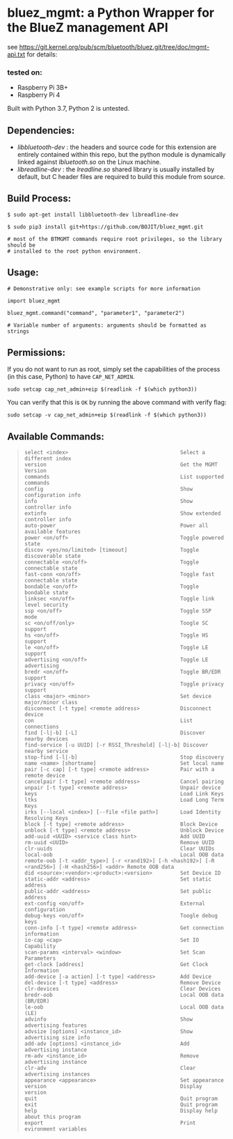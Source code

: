 # bluez_mgmt: a Python Wrapper for the BlueZ management API
see https://git.kernel.org/pub/scm/bluetooth/bluez.git/tree/doc/mgmt-api.txt for details:

### tested on:
- Raspberry Pi 3B+
- Raspberry Pi 4

Built with Python 3.7, Python 2 is untested.

## Dependencies:

* *libbluetooth-dev* : the headers and source code for this extension are entirely contained
                       within this repo, but the python module is dynamically linked against
                       *lbluetooth.so* on the Linux machine.
* *libreadline-dev* : the *lreadline.so* shared library is usually installed by default, but
                      C header files are required to build this module from source.

## Build Process:

    $ sudo apt-get install libbluetooth-dev libreadline-dev

    $ sudo pip3 install git+https://github.com/BOJIT/bluez_mgmt.git

    # most of the BTMGMT commands require root privileges, so the library should be
    # installed to the root python environment.

## Usage:

    # Demonstrative only: see example scripts for more information

    import bluez_mgmt

    bluez_mgmt.command("command", "parameter1", "parameter2")

    # Variable number of arguments: arguments should be formatted as strings

## Permissions:

If you do not want to run as root, simply set the capabilities of the process (in this case, Python) to have `CAP_NET_ADMIN`.

    sudo setcap cap_net_admin+eip $(readlink -f $(which python3))

You can verify that this is `OK` by running the above command with verify flag:

    sudo setcap -v cap_net_admin+eip $(readlink -f $(which python3))

## Available Commands:

> `select <index>                                    Select a different index`<br>
> `version                                           Get the MGMT Version`<br>
> `commands                                          List supported commands`<br>
> `config                                            Show configuration info`<br>
> `info                                              Show controller info`<br>
> `extinfo                                           Show extended controller info`<br>
> `auto-power                                        Power all available features`<br>
> `power <on/off>                                    Toggle powered state`<br>
> `discov <yes/no/limited> [timeout]                 Toggle discoverable state`<br>
> `connectable <on/off>                              Toggle connectable state`<br>
> `fast-conn <on/off>                                Toggle fast connectable state`<br>
> `bondable <on/off>                                 Toggle bondable state`<br>
> `linksec <on/off>                                  Toggle link level security`<br>
> `ssp <on/off>                                      Toggle SSP mode`<br>
> `sc <on/off/only>                                  Toogle SC support`<br>
> `hs <on/off>                                       Toggle HS support`<br>
> `le <on/off>                                       Toggle LE support`<br>
> `advertising <on/off>                              Toggle LE advertising`<br>
> `bredr <on/off>                                    Toggle BR/EDR support`<br>
> `privacy <on/off>                                  Toggle privacy support`<br>
> `class <major> <minor>                             Set device major/minor class`<br>
> `disconnect [-t type] <remote address>             Disconnect device`<br>
> `con                                               List connections`<br>
> `find [-l|-b] [-L]                                 Discover nearby devices`<br>
> `find-service [-u UUID] [-r RSSI_Threshold] [-l|-b] Discover nearby service`<br>
> `stop-find [-l|-b]                                 Stop discovery`<br>
> `name <name> [shortname]                           Set local name`<br>
> `pair [-c cap] [-t type] <remote address>          Pair with a remote device`<br>
> `cancelpair [-t type] <remote address>             Cancel pairing`<br>
> `unpair [-t type] <remote address>                 Unpair device`<br>
> `keys                                              Load Link Keys`<br>
> `ltks                                              Load Long Term Keys`<br>
> `irks [--local <index>] [--file <file path>]       Load Identity Resolving Keys`<br>
> `block [-t type] <remote address>                  Block Device`<br>
> `unblock [-t type] <remote address>                Unblock Device`<br>
> `add-uuid <UUID> <service class hint>              Add UUID`<br>
> `rm-uuid <UUID>                                    Remove UUID`<br>
> `clr-uuids                                         Clear UUIDs`<br>
> `local-oob                                         Local OOB data`<br>
> `remote-oob [-t <addr_type>] [-r <rand192>] [-h <hash192>] [-R <rand256>] [-H <hash256>] <addr> Remote OOB data`<br>
> `did <source>:<vendor>:<product>:<version>         Set Device ID`<br>
> `static-addr <address>                             Set static address`<br>
> `public-addr <address>                             Set public address`<br>
> `ext-config <on/off>                               External configuration`<br>
> `debug-keys <on/off>                               Toogle debug keys`<br>
> `conn-info [-t type] <remote address>              Get connection information`<br>
> `io-cap <cap>                                      Set IO Capability`<br>
> `scan-params <interval> <window>                   Set Scan Parameters`<br>
> `get-clock [address]                               Get Clock Information`<br>
> `add-device [-a action] [-t type] <address>        Add Device`<br>
> `del-device [-t type] <address>                    Remove Device`<br>
> `clr-devices                                       Clear Devices`<br>
> `bredr-oob                                         Local OOB data (BR/EDR)`<br>
> `le-oob                                            Local OOB data (LE)`<br>
> `advinfo                                           Show advertising features`<br>
> `advsize [options] <instance_id>                   Show advertising size info`<br>
> `add-adv [options] <instance_id>                   Add advertising instance`<br>
> `rm-adv <instance_id>                              Remove advertising instance`<br>
> `clr-adv                                           Clear advertising instances`<br>
> `appearance <appearance>                           Set appearance`<br>
> `version                                           Display version`<br>
> `quit                                              Quit program`<br>
> `exit                                              Quit program`<br>
> `help                                              Display help about this program`<br>
> `export                                            Print evironment variables`<br>
